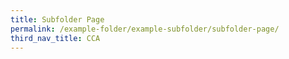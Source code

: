 ```yaml
---
title: Subfolder Page
permalink: /example-folder/example-subfolder/subfolder-page/
third_nav_title: CCA
---
```


